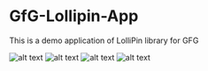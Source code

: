# GfG-Lollipin-App
This is a demo application of LolliPin library for GFG 

![alt text](https://github.com/KapilYadav-dev/GfG-Lollipin-App/blob/main/resources/5.png)
![alt text](https://github.com/KapilYadav-dev/GfG-Lollipin-App/blob/main/resources/2.png)
![alt text](https://github.com/KapilYadav-dev/GfG-Lollipin-App/blob/main/resources/3.png)
![alt text](https://github.com/KapilYadav-dev/GfG-Lollipin-App/blob/main/resources/1.png)
